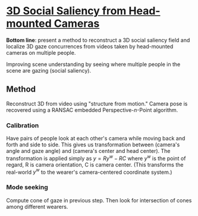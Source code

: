 # [3D Social Saliency from Head-mounted Cameras](http://www.cs.cmu.edu/~hyunsoop/nips/NIPS12.pdf)

**Bottom line**: present a method to reconstruct a 3D social saliency field and localize 3D gaze concurrences from videos taken by head-mounted cameras on multiple people.

Improving scene understanding by seeing where multiple people in the scene are gazing (social saliency).

## Method
Reconstruct 3D from video using "structure from motion."
Camera pose is recovered using a RANSAC embedded Perspective-$n$-Point algorithm.

### Calibration

Have pairs of people look at each other's camera while moving back and forth and side to side. This gives us transformation between (camera's angle and gaze angle) and (camera's center and head center). The transformation is applied simply as $y = Ry^w - RC$ where $y^w$ is the point of regard, R is camera orientation, C is camera center. (This transforms the real-world $y^w$ to the wearer's camera-centered coordinate system.)

### Mode seeking

Compute cone of gaze in previous step. Then look for intersection of cones among different wearers.
<!--stackedit_data:
eyJoaXN0b3J5IjpbLTE5ODQyNzE0MTksLTU2NTMzMTc3MCwtOD
UxNDM4ODY3LC0yMDgwMzA4ODkwLC0xMTE0MTQ2MjkwXX0=
-->